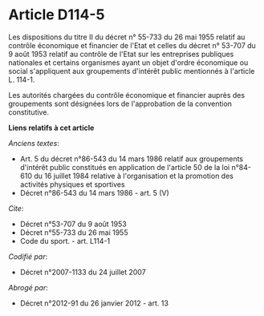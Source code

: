 # Article D114-5

Les dispositions du titre II du décret n° 55-733 du 26 mai 1955 relatif au contrôle économique et financier de l'Etat et
celles du décret n° 53-707 du 9 août 1953 relatif au contrôle de l'Etat sur les entreprises publiques nationales et certains
organismes ayant un objet d'ordre économique ou social s'appliquent aux groupements d'intérêt public mentionnés à l'article
L. 114-1. 

Les autorités chargées du contrôle économique et financier auprès des groupements sont désignées lors de l'approbation de la
convention constitutive.

**Liens relatifs à cet article**

_Anciens textes_:

  - Art. 5 du décret n°86-543 du 14 mars 1986 relatif aux groupements d'intérêt public constitués en application de l'article 50 de la loi n°84-610 du 16 juillet 1984 relative à l'organisation et la promotion des activités physiques et sportives
  - Décret n°86-543 du 14 mars 1986 - art. 5 (V)

_Cite_:

  - Décret n°53-707 du 9 août 1953
  - Décret n°55-733 du 26 mai 1955
  - Code du sport. - art. L114-1

_Codifié par_:

  - Décret n°2007-1133 du 24 juillet 2007

_Abrogé par_:

  - Décret n°2012-91 du 26 janvier 2012 - art. 13
